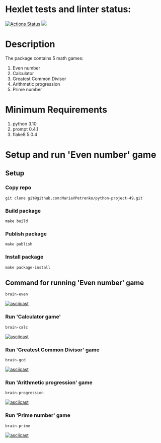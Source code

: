 # Hexlet tests and linter status:
[![Actions Status](https://github.com/MariaVPetrenko/python-project-49/workflows/hexlet-check/badge.svg)](https://github.com/MariaVPetrenko/python-project-49/actions)
<a href="https://codeclimate.com/github/MariaVPetrenko/python-project-49/maintainability"><img src="https://api.codeclimate.com/v1/badges/b521006fd923755e8202/maintainability" /></a>
# Description
The package contains 5 math games:
1. Even number
2. Calculator
3. Greatest Common Divisor
4. Arithmetic progression
5. Prime number
# Minimum Requirements
1. python 3.10
2. prompt 0.4.1
3. flake8 5.0.4
# Setup and run 'Even number' game
## Setup
### Copy repo
 `git clone git@github.com:MariaVPetrenko/python-project-49.git`
 ### Build package
 `make build`
 ### Publish package
 `make publish`
 ### Install package
 `make package-install`
## Command for running 'Even number' game
`brain-even`

[![asciicast](https://asciinema.org/a/603255.svg)](https://asciinema.org/a/603255)
### Run 'Calculator game'
`brain-calc`

[![asciicast](https://asciinema.org/a/603079.svg)](https://asciinema.org/a/603079)
### Run 'Greatest Common Divisor' game
`brain-gcd`

[![asciicast](https://asciinema.org/a/603080.svg)](https://asciinema.org/a/603080)
### Run 'Arithmetic progression' game
`brain-progression`

[![asciicast](https://asciinema.org/a/603083.svg)](https://asciinema.org/a/603083)
### Run 'Prime number' game
`brain-prime`

[![asciicast](https://asciinema.org/a/601789.svg)](https://asciinema.org/a/601789)
